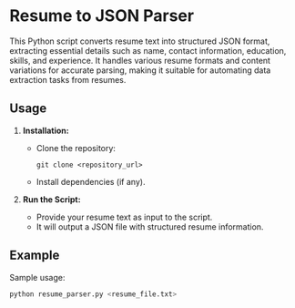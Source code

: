 # Resume to JSON Parser

This Python script converts resume text into structured JSON format, extracting essential details such as name, contact information, education, skills, and experience. It handles various resume formats and content variations for accurate parsing, making it suitable for automating data extraction tasks from resumes.

## Usage

1. **Installation:**
   - Clone the repository:
     ```
     git clone <repository_url>
     ```
   - Install dependencies (if any).

2. **Run the Script:**
   - Provide your resume text as input to the script.
   - It will output a JSON file with structured resume information.

## Example

Sample usage:
```bash
python resume_parser.py <resume_file.txt>
